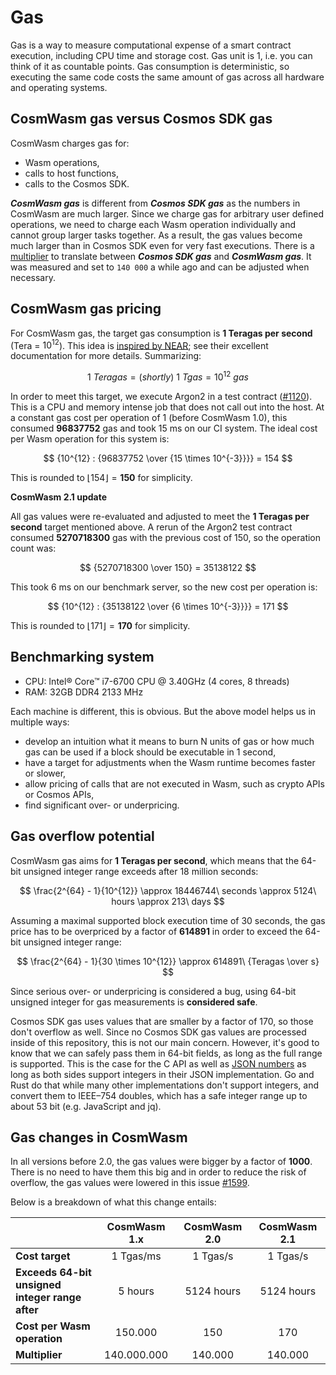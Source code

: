 [#1599]: https://github.com/CosmWasm/cosmwasm/pull/1599
[JSON numbers]: https://www.json.org/
[default-gas-multiplier]: https://github.com/CosmWasm/wasmd/blob/04cb6e5408cc54c27247b0b327dfa99769d5103c/x/wasm/types/gas_register.go#L34
[inspired by NEAR]: https://docs.near.org/concepts/protocol/gas
[#1120]: https://github.com/CosmWasm/cosmwasm/pull/1120

<ChapterLabel label="core"></ChapterLabel>

# Gas

Gas is a way to measure computational expense of a smart contract execution, including CPU time and
storage cost. Gas unit is 1, i.e. you can think of it as countable points. Gas consumption is
deterministic, so executing the same code costs the same amount of gas across all hardware and
operating systems.

## CosmWasm gas versus Cosmos SDK gas

CosmWasm charges gas for:
- Wasm operations,
- calls to host functions,
- calls to the Cosmos SDK.

_**CosmWasm gas**_ is different from _**Cosmos SDK gas**_ as the numbers in CosmWasm are much larger.
Since we charge gas for arbitrary user defined operations, we need to charge each Wasm operation
individually and cannot group larger tasks together. As a result, the gas values become much larger
than in Cosmos SDK even for very fast executions. There is a [multiplier][default-gas-multiplier]
to translate between _**Cosmos SDK gas**_ and _**CosmWasm gas**_.
It was measured and set to `140 000` a while ago and can be adjusted when necessary.

## CosmWasm gas pricing

For CosmWasm gas, the target gas consumption is **1 Teragas per second** (Tera = $10^{12}$).
This idea is [inspired by NEAR]; see their excellent documentation for more details. Summarizing:

$$ 1\ Teragas = (shortly)\ 1\ Tgas  = 10^{12}\ gas $$

In order to meet this target, we execute Argon2 in a test contract ([#1120]). This is a CPU and
memory intense job that does not call out into the host. At a constant gas cost per operation of 1
(before CosmWasm 1.0), this consumed **96837752** gas and took 15 ms on our CI system.
The ideal cost per Wasm operation for this system is:
 
$$ {10^{12} :  {96837752 \over {15 \times 10^{-3}}}} = 154 $$
 
This is rounded to $\lfloor 154 \rfloor = \mathbf{150}$ for simplicity.

**CosmWasm 2.1 update**

All gas values were re-evaluated and adjusted to meet the **1 Teragas per second** target mentioned above.
A rerun of the Argon2 test contract consumed **5270718300** gas with the
previous cost of 150, so the operation count was:
 
$$ {5270718300 \over 150} = 35138122 $$
 
This took 6 ms on our benchmark server, so the new cost per operation is:
 
$$ {10^{12} : {35138122 \over {6 \times 10^{-3}}}} = 171 $$

This is rounded to $\lfloor 171 \rfloor = \mathbf{170}$ for simplicity.

## Benchmarking system

- CPU: Intel® Core™ i7-6700 CPU @ 3.40GHz (4 cores, 8 threads)
- RAM: 32GB DDR4 2133 MHz

Each machine is different, this is obvious. But the above model helps us in multiple ways:

- develop an intuition what it means to burn N units of gas or how much gas can be used if a block
  should be executable in 1 second,
- have a target for adjustments when the Wasm runtime becomes faster or slower,
- allow pricing of calls that are not executed in Wasm, such as crypto APIs or Cosmos APIs,
- find significant over- or underpricing.

## Gas overflow potential

CosmWasm gas aims for **1 Teragas per second**, which means that the 64-bit unsigned integer range exceeds
after 18 million seconds:
 
$$ \frac{2^{64} - 1}{10^{12}} \approx 18446744\ seconds \approx 5124\ hours \approx 213\ days $$

Assuming a maximal supported block execution time of 30 seconds, the gas price has to be overpriced
by a factor of **614891** in order to exceed the 64-bit unsigned integer range:

$$ \frac{2^{64} - 1}{30 \times 10^{12}} \approx 614891\ {Teragas \over s} $$


Since serious over- or underpricing is considered a bug, using 64-bit unsigned integer
for gas measurements is **considered safe**.

Cosmos SDK gas uses values that are smaller by a factor of 170, so those don't overflow as well.
Since no Cosmos SDK gas values are processed inside of this repository, this is not our main
concern. However, it's good to know that we can safely pass them in 64-bit fields, as long as the
full range is supported. This is the case for the C API as well as [JSON numbers] as long as both
sides support integers in their JSON implementation. Go and Rust do that while many other
implementations don't support integers, and convert them to IEEE–754 doubles, which has a safe
integer range up to about 53 bit (e.g. JavaScript and jq).

## Gas changes in CosmWasm

In all versions before 2.0, the gas values were bigger by a factor of **1000**.
There is no need to have them this big and in order to reduce the risk of
overflow, the gas values were lowered in this issue [#1599].

Below is a breakdown of what this change entails:

|                                                     | CosmWasm 1.x | CosmWasm 2.0 | CosmWasm 2.1 |
|-----------------------------------------------------|:------------:|:------------:|:------------:|
| **Cost target**                                     |  1 Tgas/ms   |   1 Tgas/s   |   1 Tgas/s   |
| **Exceeds 64-bit unsigned<br/>integer range after** |   5 hours    |  5124 hours  |  5124 hours  |
| **Cost per Wasm operation**                         |   150.000    |     150      |     170      |
| **Multiplier**                                      | 140.000.000  |   140.000    |   140.000    |
